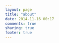```yaml
---
layout: page
title: "about"
date: 2014-11-16 00:17
comments: true
sharing: true
footer: true
---
```

